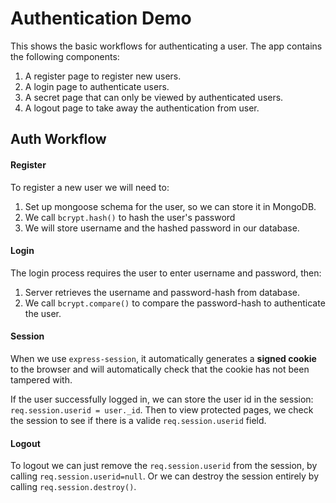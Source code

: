 # Authentication Demo

This shows the basic workflows for authenticating a user. The app contains the following components:

1. A register page to register new users.
2. A login page to authenticate users.
3. A secret page that can only be viewed by authenticated users.
4. A logout page to take away the authentication from user.

## Auth Workflow

#### Register

To register a new user we will need to:

1. Set up mongoose schema for the user, so we can store it in MongoDB.
2. We call `bcrypt.hash()` to hash the user's password
3. We will store username and the hashed password in our database.

#### Login

The login process requires the user to enter username and password, then:

1. Server retrieves the username and password-hash from database.
2. We call `bcrypt.compare()` to compare the password-hash to authenticate the user.

#### Session

When we use `express-session`, it automatically generates a **signed cookie** to the browser and will automatically check that the cookie has not been tampered with.

If the user successfully logged in, we can store the user id in the session: `req.session.userid = user._id`.
Then to view protected pages, we check the session to see if there is a valide `req.session.userid` field.

#### Logout

To logout we can just remove the `req.session.userid` from the session, by calling `req.session.userid=null`.
Or we can destroy the session entirely by calling `req.session.destroy()`.
